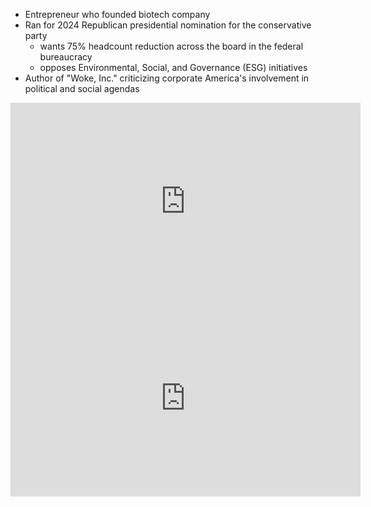 - Entrepreneur who founded biotech company
- Ran for 2024 Republican presidential nomination for the conservative party
	- wants 75% headcount reduction across the board in the federal bureaucracy
	- opposes Environmental, Social, and Governance (ESG) initiatives
- Author of "Woke, Inc." criticizing corporate America's involvement in political and social agendas

<iframe width="560" height="315" src="https://www.youtube.com/embed/Q8Qk_3a3lUw?si=akPeJH6akFer_rjv" title="YouTube video player" frameborder="0" allow="accelerometer; autoplay; clipboard-write; encrypted-media; gyroscope; picture-in-picture; web-share" referrerpolicy="strict-origin-when-cross-origin" allowfullscreen></iframe>

<iframe width="560" height="315" src="https://www.youtube.com/embed/WmuEH3OX1l8?si=i-8xmOF19HCC-Hzv" title="YouTube video player" frameborder="0" allow="accelerometer; autoplay; clipboard-write; encrypted-media; gyroscope; picture-in-picture; web-share" referrerpolicy="strict-origin-when-cross-origin" allowfullscreen></iframe>


